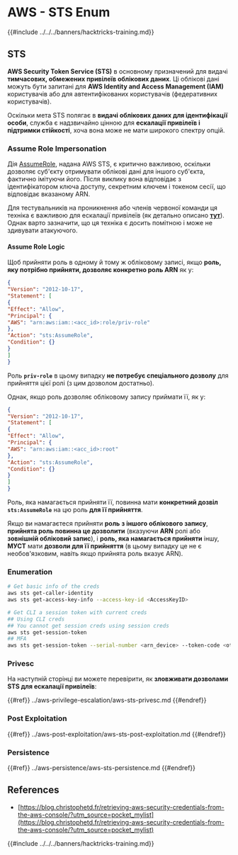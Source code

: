 # AWS - STS Enum

{{#include ../../../banners/hacktricks-training.md}}

## STS

**AWS Security Token Service (STS)** в основному призначений для видачі **тимчасових, обмежених привілеїв облікових даних**. Ці облікові дані можуть бути запитані для **AWS Identity and Access Management (IAM)** користувачів або для автентифікованих користувачів (федеративних користувачів).

Оскільки мета STS полягає в **видачі облікових даних для ідентифікації особи**, служба є надзвичайно цінною для **ескалації привілеїв і підтримки стійкості**, хоча вона може не мати широкого спектру опцій.

### Assume Role Impersonation

Дія [AssumeRole](https://docs.aws.amazon.com/STS/latest/APIReference/API_AssumeRole.html), надана AWS STS, є критично важливою, оскільки дозволяє суб'єкту отримувати облікові дані для іншого суб'єкта, фактично імітуючи його. Після виклику вона відповідає з ідентифікатором ключа доступу, секретним ключем і токеном сесії, що відповідає вказаному ARN.

Для тестувальників на проникнення або членів червоної команди ця техніка є важливою для ескалації привілеїв (як детально описано [**тут**](../aws-privilege-escalation/aws-sts-privesc.md#sts-assumerole)). Однак варто зазначити, що ця техніка є досить помітною і може не здивувати атакуючого.

#### Assume Role Logic

Щоб прийняти роль в одному й тому ж обліковому записі, якщо **роль, яку потрібно прийняти, дозволяє конкретно роль ARN** як у:
```json
{
"Version": "2012-10-17",
"Statement": [
{
"Effect": "Allow",
"Principal": {
"AWS": "arn:aws:iam::<acc_id>:role/priv-role"
},
"Action": "sts:AssumeRole",
"Condition": {}
}
]
}
```
Роль **`priv-role`** в цьому випадку **не потребує спеціального дозволу** для прийняття цієї ролі (з цим дозволом достатньо).

Однак, якщо роль дозволяє обліковому запису приймати її, як у:
```json
{
"Version": "2012-10-17",
"Statement": [
{
"Effect": "Allow",
"Principal": {
"AWS": "arn:aws:iam::<acc_id>:root"
},
"Action": "sts:AssumeRole",
"Condition": {}
}
]
}
```
Роль, яка намагається прийняти її, повинна мати **конкретний дозвіл `sts:AssumeRole`** на цю роль **для її прийняття**.

Якщо ви намагаєтеся прийняти **роль** **з іншого облікового запису**, **прийнята роль повинна це дозволити** (вказуючи **ARN** ролі або **зовнішній обліковий запис**), і **роль, яка намагається прийняти** іншу, **МУСТ** мати **дозволи для її прийняття** (в цьому випадку це не є необов'язковим, навіть якщо прийнята роль вказує ARN).

### Enumeration
```bash
# Get basic info of the creds
aws sts get-caller-identity
aws sts get-access-key-info --access-key-id <AccessKeyID>

# Get CLI a session token with current creds
## Using CLI creds
## You cannot get session creds using session creds
aws sts get-session-token
## MFA
aws sts get-session-token --serial-number <arn_device> --token-code <otp_code>
```
### Privesc

На наступній сторінці ви можете перевірити, як **зловживати дозволами STS для ескалації привілеїв**:

{{#ref}}
../aws-privilege-escalation/aws-sts-privesc.md
{{#endref}}

### Post Exploitation

{{#ref}}
../aws-post-exploitation/aws-sts-post-exploitation.md
{{#endref}}

### Persistence

{{#ref}}
../aws-persistence/aws-sts-persistence.md
{{#endref}}

## References

- [https://blog.christophetd.fr/retrieving-aws-security-credentials-from-the-aws-console/?utm_source=pocket_mylist](https://blog.christophetd.fr/retrieving-aws-security-credentials-from-the-aws-console/?utm_source=pocket_mylist)

{{#include ../../../banners/hacktricks-training.md}}

